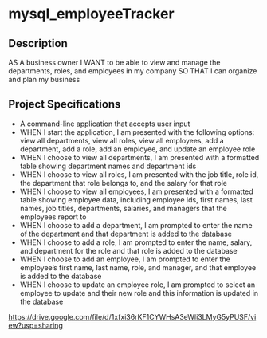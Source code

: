 # mysql_employeeTracker
## Description
AS A business owner
I WANT to be able to view and manage the departments, roles, and employees in my company
SO THAT I can organize and plan my business
## Project Specifications
* A command-line application that accepts user input
* WHEN I start the application, I am presented with the following options: view all departments, view all roles, view all employees, add a department, add a role, add an employee, and update an employee role
* WHEN I choose to view all departments, I am presented with a formatted table showing department names and department ids
* WHEN I choose to view all roles, I am presented with the job title, role id, the department that role belongs to, and the salary for that role
* WHEN I choose to view all employees, I am presented with a formatted table showing employee data, including employee ids, first names, last names, job titles, departments, salaries, and managers that the employees report to
* WHEN I choose to add a department, I am prompted to enter the name of the department and that department is added to the database
* WHEN I choose to add a role, I am prompted to enter the name, salary, and department for the role and that role is added to the database
* WHEN I choose to add an employee, I am prompted to enter the employee’s first name, last name, role, and manager, and that employee is added to the database
* WHEN I choose to update an employee role, I am prompted to select an employee to update and their new role and this information is updated in the database

https://drive.google.com/file/d/1xfxi36rKF1CYWHsA3eWli3LMyG5yPUSF/view?usp=sharing
